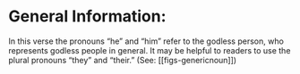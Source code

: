 # General Information:

In this verse the pronouns “he” and “him” refer to the godless person, who represents godless people in general. It may be helpful to readers to use the plural pronouns “they” and “their.” (See: [[figs-genericnoun]])